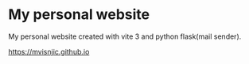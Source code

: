 # My personal website

My personal website created with vite 3 and python flask(mail sender).

https://mvisnjic.github.io
